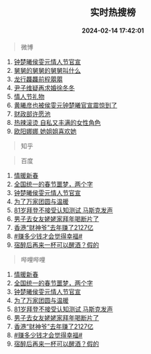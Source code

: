 <div align="center"><h2>实时热搜榜</h2><h4>2024-02-14 17:42:01</h4></div>

> 微博  

1. [钟楚曦侯雯元情人节官宣](https://s.weibo.com/weibo?q=%23%E9%92%9F%E6%A5%9A%E6%9B%A6%E4%BE%AF%E9%9B%AF%E5%85%83%E6%83%85%E4%BA%BA%E8%8A%82%E5%AE%98%E5%AE%A3%23&t=31&band_rank=1&Refer=top)<br />
2. [舅舅的舅舅的舅舅叫什么](https://s.weibo.com/weibo?q=%23%E8%88%85%E8%88%85%E7%9A%84%E8%88%85%E8%88%85%E7%9A%84%E8%88%85%E8%88%85%E5%8F%AB%E4%BB%80%E4%B9%88%23&t=31&band_rank=2&Refer=top)<br />
3. [龙行龘龘前程朤朤](https://s.weibo.com/weibo?q=%23%E9%BE%99%E8%A1%8C%E9%BE%98%E9%BE%98%E5%89%8D%E7%A8%8B%E6%9C%A4%E6%9C%A4%23&t=31&band_rank=3&Refer=top)<br />
4. [尹子维疑再求婚徐冬冬](https://s.weibo.com/weibo?q=%23%E5%B0%B9%E5%AD%90%E7%BB%B4%E7%96%91%E5%86%8D%E6%B1%82%E5%A9%9A%E5%BE%90%E5%86%AC%E5%86%AC%23&t=31&band_rank=4&Refer=top)<br />
5. [情人节礼物](https://s.weibo.com/weibo?q=%E6%83%85%E4%BA%BA%E8%8A%82%E7%A4%BC%E7%89%A9&t=31&band_rank=5&Refer=top)<br />
6. [黄曦彦也被侯雯元钟楚曦官宣震惊到了](https://s.weibo.com/weibo?q=%23%E9%BB%84%E6%9B%A6%E5%BD%A6%E4%B9%9F%E8%A2%AB%E4%BE%AF%E9%9B%AF%E5%85%83%E9%92%9F%E6%A5%9A%E6%9B%A6%E5%AE%98%E5%AE%A3%E9%9C%87%E6%83%8A%E5%88%B0%E4%BA%86%23&t=31&band_rank=6&Refer=top)<br />
7. [财政部许愿池](https://s.weibo.com/weibo?q=%23%E8%B4%A2%E6%94%BF%E9%83%A8%E8%AE%B8%E6%84%BF%E6%B1%A0%23&t=31&band_rank=7&Refer=top)<br />
8. [热辣滚烫 自私又丰满的女性角色](https://s.weibo.com/weibo?q=%E7%83%AD%E8%BE%A3%E6%BB%9A%E7%83%AB%20%E8%87%AA%E7%A7%81%E5%8F%88%E4%B8%B0%E6%BB%A1%E7%9A%84%E5%A5%B3%E6%80%A7%E8%A7%92%E8%89%B2&t=31&band_rank=8&Refer=top)<br />
9. [欧阳娜娜 她姐姐喜欢她](https://s.weibo.com/weibo?q=%E6%AC%A7%E9%98%B3%E5%A8%9C%E5%A8%9C%20%E5%A5%B9%E5%A7%90%E5%A7%90%E5%96%9C%E6%AC%A2%E5%A5%B9&t=31&band_rank=9&Refer=top)<br />

> 知乎  


> 百度  

1. [情暖新春](https://www.baidu.com/s?wd=%E6%83%85%E6%9A%96%E6%96%B0%E6%98%A5&sa=fyb_news&rsv_dl=fyb_news)<br />
2. [全国统一的春节噩梦，两个字](https://www.baidu.com/s?wd=%E5%85%A8%E5%9B%BD%E7%BB%9F%E4%B8%80%E7%9A%84%E6%98%A5%E8%8A%82%E5%99%A9%E6%A2%A6%EF%BC%8C%E4%B8%A4%E4%B8%AA%E5%AD%97&sa=fyb_news&rsv_dl=fyb_news)<br />
3. [钟楚曦侯雯元情人节官宣](https://www.baidu.com/s?wd=%E9%92%9F%E6%A5%9A%E6%9B%A6%E4%BE%AF%E9%9B%AF%E5%85%83%E6%83%85%E4%BA%BA%E8%8A%82%E5%AE%98%E5%AE%A3&sa=fyb_news&rsv_dl=fyb_news)<br />
4. [为了万家团圆与温暖](https://www.baidu.com/s?wd=%E4%B8%BA%E4%BA%86%E4%B8%87%E5%AE%B6%E5%9B%A2%E5%9C%86%E4%B8%8E%E6%B8%A9%E6%9A%96&sa=fyb_news&rsv_dl=fyb_news)<br />
5. [81岁拜登不接受认知测试 马斯克发声](https://www.baidu.com/s?wd=81%E5%B2%81%E6%8B%9C%E7%99%BB%E4%B8%8D%E6%8E%A5%E5%8F%97%E8%AE%A4%E7%9F%A5%E6%B5%8B%E8%AF%95+%E9%A9%AC%E6%96%AF%E5%85%8B%E5%8F%91%E5%A3%B0&sa=fyb_news&rsv_dl=fyb_news)<br />
6. [男子去女友姥姥家拜年喝断片了](https://www.baidu.com/s?wd=%E7%94%B7%E5%AD%90%E5%8E%BB%E5%A5%B3%E5%8F%8B%E5%A7%A5%E5%A7%A5%E5%AE%B6%E6%8B%9C%E5%B9%B4%E5%96%9D%E6%96%AD%E7%89%87%E4%BA%86&sa=fyb_news&rsv_dl=fyb_news)<br />
7. [香港“财神爷”去年赚了2127亿](https://www.baidu.com/s?wd=%E9%A6%99%E6%B8%AF%E2%80%9C%E8%B4%A2%E7%A5%9E%E7%88%B7%E2%80%9D%E5%8E%BB%E5%B9%B4%E8%B5%9A%E4%BA%862127%E4%BA%BF&sa=fyb_news&rsv_dl=fyb_news)<br />
8. [#赚多少钱才会觉得幸福#](https://www.baidu.com/s?wd=%23%E8%B5%9A%E5%A4%9A%E5%B0%91%E9%92%B1%E6%89%8D%E4%BC%9A%E8%A7%89%E5%BE%97%E5%B9%B8%E7%A6%8F%23&sa=fyb_news&rsv_dl=fyb_news)<br />
9. [宿醉后再来一杯可以醒酒？假的](https://www.baidu.com/s?wd=%E5%AE%BF%E9%86%89%E5%90%8E%E5%86%8D%E6%9D%A5%E4%B8%80%E6%9D%AF%E5%8F%AF%E4%BB%A5%E9%86%92%E9%85%92%EF%BC%9F%E5%81%87%E7%9A%84&sa=fyb_news&rsv_dl=fyb_news)<br />

> 哔哩哔哩  

1. [情暖新春](https://www.baidu.com/s?wd=%E6%83%85%E6%9A%96%E6%96%B0%E6%98%A5&sa=fyb_news&rsv_dl=fyb_news)<br />
2. [全国统一的春节噩梦，两个字](https://www.baidu.com/s?wd=%E5%85%A8%E5%9B%BD%E7%BB%9F%E4%B8%80%E7%9A%84%E6%98%A5%E8%8A%82%E5%99%A9%E6%A2%A6%EF%BC%8C%E4%B8%A4%E4%B8%AA%E5%AD%97&sa=fyb_news&rsv_dl=fyb_news)<br />
3. [钟楚曦侯雯元情人节官宣](https://www.baidu.com/s?wd=%E9%92%9F%E6%A5%9A%E6%9B%A6%E4%BE%AF%E9%9B%AF%E5%85%83%E6%83%85%E4%BA%BA%E8%8A%82%E5%AE%98%E5%AE%A3&sa=fyb_news&rsv_dl=fyb_news)<br />
4. [为了万家团圆与温暖](https://www.baidu.com/s?wd=%E4%B8%BA%E4%BA%86%E4%B8%87%E5%AE%B6%E5%9B%A2%E5%9C%86%E4%B8%8E%E6%B8%A9%E6%9A%96&sa=fyb_news&rsv_dl=fyb_news)<br />
5. [81岁拜登不接受认知测试 马斯克发声](https://www.baidu.com/s?wd=81%E5%B2%81%E6%8B%9C%E7%99%BB%E4%B8%8D%E6%8E%A5%E5%8F%97%E8%AE%A4%E7%9F%A5%E6%B5%8B%E8%AF%95+%E9%A9%AC%E6%96%AF%E5%85%8B%E5%8F%91%E5%A3%B0&sa=fyb_news&rsv_dl=fyb_news)<br />
6. [男子去女友姥姥家拜年喝断片了](https://www.baidu.com/s?wd=%E7%94%B7%E5%AD%90%E5%8E%BB%E5%A5%B3%E5%8F%8B%E5%A7%A5%E5%A7%A5%E5%AE%B6%E6%8B%9C%E5%B9%B4%E5%96%9D%E6%96%AD%E7%89%87%E4%BA%86&sa=fyb_news&rsv_dl=fyb_news)<br />
7. [香港“财神爷”去年赚了2127亿](https://www.baidu.com/s?wd=%E9%A6%99%E6%B8%AF%E2%80%9C%E8%B4%A2%E7%A5%9E%E7%88%B7%E2%80%9D%E5%8E%BB%E5%B9%B4%E8%B5%9A%E4%BA%862127%E4%BA%BF&sa=fyb_news&rsv_dl=fyb_news)<br />
8. [#赚多少钱才会觉得幸福#](https://www.baidu.com/s?wd=%23%E8%B5%9A%E5%A4%9A%E5%B0%91%E9%92%B1%E6%89%8D%E4%BC%9A%E8%A7%89%E5%BE%97%E5%B9%B8%E7%A6%8F%23&sa=fyb_news&rsv_dl=fyb_news)<br />
9. [宿醉后再来一杯可以醒酒？假的](https://www.baidu.com/s?wd=%E5%AE%BF%E9%86%89%E5%90%8E%E5%86%8D%E6%9D%A5%E4%B8%80%E6%9D%AF%E5%8F%AF%E4%BB%A5%E9%86%92%E9%85%92%EF%BC%9F%E5%81%87%E7%9A%84&sa=fyb_news&rsv_dl=fyb_news)<br />
